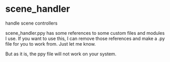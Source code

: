# scene_handler
handle scene controllers

scene_handler.ppy has some references to some custom files and modules I use.  If you want to use this,
I can remove those references and make a .py file for you to work from.  Just let me know.  

But as it is, the ppy file will not work on your system.
